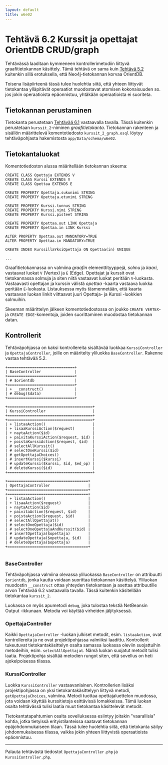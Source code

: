 ```yaml
---
layout: default
title: w6e02
---
```


# Tehtävä 6.2 Kurssit ja opettajat OrientDB CRUD/graph


Tehtävässä laaditaan kymmeneen kontrollerimetodiin liittyvä graafitietokannan käsittely. Tämä tehtävä on sama kuin 
 [Tehtävä 5.2](https://moodle2.tut.fi/mod/resource/view.php?id=265956)
 kuitenkin sillä erotuksella, että Neo4j-tietokannan  korvaa OrientDB. 
 
 Toisena lisäpiirteenä tässä tulee huolehtia siitä, että yhteen liittyvät tietokantaa ylläpitävät operaatiot muodostavat atomisen kokonaisuuden so. jos jokin operaatioista epäonnistuu, yhtäkään operaatioista ei suoriteta.


## Tietokannan perustaminen

Tietokanta perustetaan 
[Tehtävää 6.1](http://timedu.github.io/tkj/#page/w6e01) 
vastaavalla tavalla. Tässä kuitenkin perustetaan `kurssit_2`-niminen *graafitietokanta*. Tietokannan rakenteen ja sisällön määrittelevä komentotiedosto `kurssit_2_graph.osql` löytyy tehtäväpohjasta hakemistosta `app/Data/schema/w6e02`. 

## Tietokantaluokat

Komentotiedoston alussa määritellään tietokannan skeema:

~~~
CREATE CLASS Opettaja EXTENDS V
CREATE CLASS Kurssi EXTENDS V
CREATE CLASS Opettaa EXTENDS E

CREATE PROPERTY Opettaja.sukunimi STRING
CREATE PROPERTY Opettaja.etunimi STRING

CREATE PROPERTY Kurssi.tunnus STRING
CREATE PROPERTY Kurssi.nimi STRING
CREATE PROPERTY Kurssi.pisteet STRING

CREATE PROPERTY Opettaa.out LINK Opettaja
CREATE PROPERTY Opettaa.in LINK Kurssi

ALTER PROPERTY Opettaa.out MANDATORY=TRUE
ALTER PROPERTY Opettaa.in MANDATORY=TRUE

CREATE INDEX KurssillaYksiOpettaja ON Opettaa(in) UNIQUE

...

~~~

Graafitietokannassa on valmiina *graafin* elementtityyppejä, *solmu* ja *kaari*,  vastaavat luokat `V` (Vertex) ja `E` (Edge). Opettajat ja kurssit ovat tietokannassa solmuja ja siten niitä vastaavat luokat peritään `V`-luokasta. Vastaavasti opettajan ja kurssin välistä *opettaa* -kaarta vastaava luokka peritään `E`-luokasta. Listauksessa myös täsmennetään, että kaarta vastaavan luokan linkit viittaavat juuri Opettaja- ja Kurssi -luokkien solmuihin.

Skeeman määrittelyn jälkeen komentotiedostossa on joukko `CREATE VERTEX`- ja `CREATE EDGE`-komentoja, joiden suorittaminen muodostaa tietokannan datan.

## Kontrollerit

Tehtäväpohjassa on kaksi kontrollereita sisältävää luokkaa `KurssiController` ja `OpettajaController`, joille on määritelty yliluokka `BaseController`. Rakenne vastaa tehtävää 5.2.

~~~~
+==============================+
| BaseController               |
+==============================+
| # $orientdb                  |
+==============================+
| + __construct()              |
| # debug($data)               |
+==============================+
              
+======================================+
| KurssiController                     |
+======================================+
+======================================+
| + listaaAction()                     |
| + lisaaKurssiAction($request)        |
| + naytaAction($id)                   |
| + paivitaKurssiAction($request, $id) |
| + poistaKurssiAction($request, $id)  |
| # selectAllKurssit()                 |
| # selectOneKurssi($id)               |
| # getOpettajaChoices()               |
| # insertKurssi($kurssi)              |
| # updateKurssi($kurssi, $id, $ed_op) |
| # deleteKurssi($id)                  |
+======================================+

+====================================+
| OpettajaController                 |
+====================================+
+====================================+
| + listaaAction()                   |
| + lisaaAction($request)            |
| + naytaAction($id)                 |
| + paivitaAction($request, $id)     |
| + poistaAction($request, $id)      |
| # selectAllOpettajat()             |
| # selectOneOpettaja($id)           |
| # selectOneOpettajaAndKurssit($id) |
| # insertOpettaja($opettaja)        |
| # updateOpettaja($opettaja, $id)   |
| # deleteOpettaja($opettaja)        |
+====================================+
                
~~~~

### BaseController

Tehtäväpohjassa valmiina olevassa yliluokassa `BaseController` on attribuutti `$orientdb`, jonka kautta voidaan suorittaa tietokannan käsittelyä. Yliluokan muodostin `__construct` ottaa yhteyden tietokantaan ja asettaa attribuutille arvon Tehtävää 6.2 vastaavalla tavalla. Tässä kuitenkin käsitellään tietokantaa `kurssit_2`.

Luokassa on myös apumetodi `debug`, joka tulostaa tekstiä NetBeansin Output -ikkunaan. Metodia voi käyttää virheiden jäljityksessä.

### OpettajaController

Kaikki `OpettajaController` -luokan julkiset metodit, esim. `listaaAction`, ovat kontrollereita ja ne ovat projektipohjassa valmiiksi laadittu. Kontrollerit tukeutuvat tietokantakäsittelyn osalta samassa luokassa oleviin suojattuihin metodeihin, esim. `selectAllOpettajat`. Nämä luokan suojatut metodit tulisi laatia. Projektipohja sisältää metodien rungot siten, että sovellus on heti ajokelpoisessa tilassa.


### KurssiController

Luokka `KurssiController` vastaavanlainen. Kontrollerien lisäksi projektipohjassa on yksi tietokantakäsittelyyn liittyvä metodi, `getOpettajaChoices`, valmiina. Metodi tuottaa opettajaluettelon muodossa, jota voidaan käyttää kurssitietoja esittävissä lomakkeissa. Tämä luokan osalta tehtävässä tulisi laatia muut tietokantaa käsittelevät metodit.

Tietokantatapahtumien osalta sovelluksessa esiintyy joitakin "vaarallisia" kohtia, jotka tietyissä erityistilanteissa saatavat tietokannan epäjohdonmukaiseen tilaan. Tässä tulee huolehtia siitä, että tietokanta säilyy johdonmukaisessa tilassa, vaikka jokin yhteen liittyvistä operaatioista epäonnistuu.


<hr/>

Palauta tehtävästä tiedostot `OpettajaController.php` ja `KurssiController.php`.

